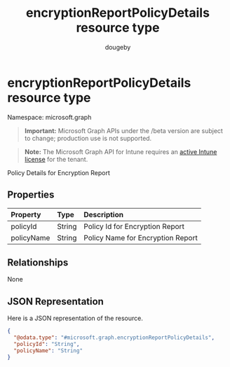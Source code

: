 ﻿---
title: "encryptionReportPolicyDetails resource type"
description: "Policy Details for Encryption Report"
author: "dougeby"
localization_priority: Normal
ms.prod: "intune"
doc_type: resourcePageType
---

# encryptionReportPolicyDetails resource type

Namespace: microsoft.graph

> **Important:** Microsoft Graph APIs under the /beta version are subject to change; production use is not supported.

> **Note:** The Microsoft Graph API for Intune requires an [active Intune license](https://go.microsoft.com/fwlink/?linkid=839381) for the tenant.

Policy Details for Encryption Report

## Properties

| Property   | Type   | Description                       |
| :--------- | :----- | :-------------------------------- |
| policyId   | String | Policy Id for Encryption Report   |
| policyName | String | Policy Name for Encryption Report |

## Relationships

None

## JSON Representation

Here is a JSON representation of the resource.

<!-- {
  "blockType": "resource",
  "@odata.type": "microsoft.graph.encryptionReportPolicyDetails"
}
-->

```json
{
  "@odata.type": "#microsoft.graph.encryptionReportPolicyDetails",
  "policyId": "String",
  "policyName": "String"
}
```
